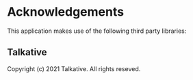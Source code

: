 # Acknowledgements
This application makes use of the following third party libraries:

## Talkative

Copyright (c) 2021 Talkative. All rights reseved.
